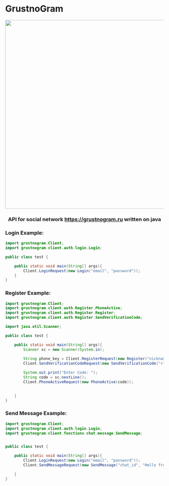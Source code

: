 # GrustnoGram

<div id="header" align="center">

  
  <img src="https://is1-ssl.mzstatic.com/image/thumb/Purple122/v4/20/92/e6/2092e6d9-bf91-9877-525b-3e7ad56ec758/AppIcon-1x_U007emarketing-0-7-0-85-220.png/1200x630wa.png" width="600"/>
  
   ### API for social network https://grustnogram.ru written on java
</div>

### Login Example:
```Java
import grustnogram.Client;
import grustnogram.client.auth.login.Login;

public class test {

    public static void main(String[] args){
        Client.LoginRequest(new Login("email", "password"));
    }
}
```

### Register Example:

```Java
import grustnogram.Client;
import grustnogram.client.auth.Register.PhoneActive;
import grustnogram.client.auth.Register.Register;
import grustnogram.client.auth.Register.SendVerificationCode;

import java.util.Scanner;

public class test {

    public static void main(String[] args){
        Scanner sc = new Scanner(System.in);
        
        String phone_key = Client.RegisterRequest(new Register("nickname", "email", "password"));
        Client.SendVerificationCodeRequest(new SendVerificationCode("+7xxxxxxxxxx", phone_key));

        System.out.print("Enter Code: ");
        String code = sc.nextLine();
        Client.PhoneActiveRequest(new PhoneActive(code));
        

    }
}

```
### Send Message Example:
```Java
import grustnogram.Client;
import grustnogram.client.auth.login.Login;
import grustnogram.client.functions.chat.message.SendMessage;


public class test {

    public static void main(String[] args){
        Client.LoginRequest(new Login("email", "password"));
        Client.SendMessageRequest(new SendMessage("chat_id", "Hello from GrustnoGram API!"));

    }
}
```



